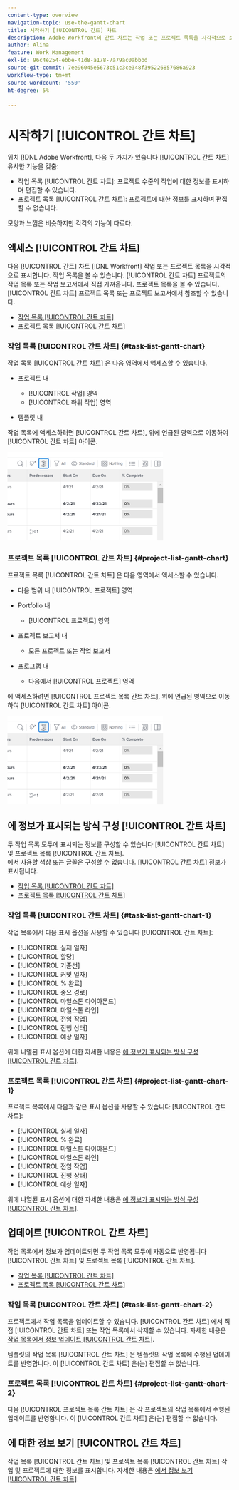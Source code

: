 ```yaml
---
content-type: overview
navigation-topic: use-the-gantt-chart
title: 시작하기 [!UICONTROL 간트] 차트
description: Adobe Workfront의 간트 차트는 작업 또는 프로젝트 목록을 시각적으로 보여 줍니다.
author: Alina
feature: Work Management
exl-id: 96c4e254-ebbe-41d8-a178-7a79ac0abbbd
source-git-commit: 7ee96045e5673c51c3ce348f395226857686a923
workflow-type: tm+mt
source-wordcount: '550'
ht-degree: 5%

---
```


# 시작하기 [!UICONTROL 간트 차트]

위치 [!DNL Adobe Workfront], 다음 두 가지가 있습니다 [!UICONTROL 간트 차트] 유사한 기능을 갖춤:

* 작업 목록 [!UICONTROL 간트 차트]: 프로젝트 수준의 작업에 대한 정보를 표시하며 편집할 수 있습니다.
* 프로젝트 목록 [!UICONTROL 간트 차트]: 프로젝트에 대한 정보를 표시하며 편집할 수 없습니다.

모양과 느낌은 비슷하지만 각각의 기능이 다르다.

## 액세스 [!UICONTROL 간트 차트]

다음 [!UICONTROL 간트] 차트 [!DNL Workfront]  작업 또는 프로젝트 목록을 시각적으로 표시합니다. 작업 목록을 볼 수 있습니다. [!UICONTROL 간트 차트] 프로젝트의 작업 목록 또는 작업 보고서에서 직접 가져옵니다. 프로젝트 목록을 볼 수 있습니다. [!UICONTROL 간트 차트] 프로젝트 목록 또는 프로젝트 보고서에서 참조할 수 있습니다.

* [작업 목록 [!UICONTROL 간트 차트]](#task-list-gantt-chart)
* [프로젝트 목록 [!UICONTROL 간트 차트]](#project-list-gantt-chart)

### 작업 목록 [!UICONTROL 간트 차트] {#task-list-gantt-chart}

작업 목록 [!UICONTROL 간트 차트] 은 다음 영역에서 액세스할 수 있습니다.

* 프로젝트 내

   * [!UICONTROL 작업] 영역
   * [!UICONTROL 하위 작업] 영역

* 템플릿 내

작업 목록에 액세스하려면 [!UICONTROL 간트 차트], 위에 언급된 영역으로 이동하여 [!UICONTROL 간트 차트] 아이콘.

![](assets/qs-gantt-icon-on-task-list-highlighted-350x199.png)

### 프로젝트 목록 [!UICONTROL 간트 차트] {#project-list-gantt-chart}

프로젝트 목록 [!UICONTROL 간트 차트] 은 다음 영역에서 액세스할 수 있습니다.

* 다음 범위 내 [!UICONTROL 프로젝트] 영역
* Portfolio 내

   * [!UICONTROL 프로젝트] 영역

* 프로젝트 보고서 내

   * 모든 프로젝트 또는 작업 보고서

* 프로그램 내

   * 다음에서 [!UICONTROL 프로젝트] 영역

에 액세스하려면 [!UICONTROL 프로젝트 목록 간트 차트], 위에 언급된 영역으로 이동하여 [!UICONTROL 간트 차트] 아이콘.

![](assets/qs-gantt-icon-on-task-list-highlighted-350x199.png)

## 에 정보가 표시되는 방식 구성 [!UICONTROL 간트 차트]

두 작업 목록 모두에 표시되는 정보를 구성할 수 있습니다 [!UICONTROL 간트 차트] 및 프로젝트 목록 [!UICONTROL 간트 차트].\
에서 사용할 색상 또는 글꼴은 구성할 수 없습니다. [!UICONTROL 간트 차트] 정보가 표시됩니다.

* [작업 목록 [!UICONTROL 간트 차트]](#task-list-gantt-chart)
* [프로젝트 목록 [!UICONTROL 간트 차트]](#project-list-gantt-chart)

### 작업 목록 [!UICONTROL 간트 차트] {#task-list-gantt-chart-1}

작업 목록에서 다음 표시 옵션을 사용할 수 있습니다 [!UICONTROL 간트 차트]:

* [!UICONTROL 실제 일자]
* [!UICONTROL 할당]
* [!UICONTROL 기준선]
* [!UICONTROL 커밋 일자]
* [!UICONTROL % 완료]
* [!UICONTROL 중요 경로]
* [!UICONTROL 마일스톤 다이아몬드]
* [!UICONTROL 마일스톤 라인]
* [!UICONTROL 전임 작업]
* [!UICONTROL 진행 상태]
* [!UICONTROL 예상 일자]

위에 나열된 표시 옵션에 대한 자세한 내용은 [에 정보가 표시되는 방식 구성 [!UICONTROL 간트 차트]](../../../manage-work/gantt-chart/use-the-gantt-chart/configure-info-on-gantt-chart.md).

### 프로젝트 목록 [!UICONTROL 간트 차트] {#project-list-gantt-chart-1}

프로젝트 목록에서 다음과 같은 표시 옵션을 사용할 수 있습니다 [!UICONTROL 간트 차트]:

* [!UICONTROL 실제 일자]
* [!UICONTROL % 완료]
* [!UICONTROL 마일스톤 다이아몬드]
* [!UICONTROL 마일스톤 라인]
* [!UICONTROL 전임 작업]
* [!UICONTROL 진행 상태]
* [!UICONTROL 예상 일자]

위에 나열된 표시 옵션에 대한 자세한 내용은 [에 정보가 표시되는 방식 구성 [!UICONTROL 간트 차트]](../../../manage-work/gantt-chart/use-the-gantt-chart/configure-info-on-gantt-chart.md).

## 업데이트 [!UICONTROL 간트 차트]

작업 목록에서 정보가 업데이트되면 두 작업 목록 모두에 자동으로 반영됩니다 [!UICONTROL 간트 차트] 및 프로젝트 목록 [!UICONTROL 간트 차트].

* [작업 목록 [!UICONTROL 간트 차트]](#task-list-gantt-chart)
* [프로젝트 목록 [!UICONTROL 간트 차트]](#project-list-gantt-chart)

### 작업 목록 [!UICONTROL 간트 차트] {#task-list-gantt-chart-2}

프로젝트에서 작업 목록을 업데이트할 수 있습니다. [!UICONTROL 간트 차트] 에서 직접 [!UICONTROL 간트 차트] 또는 작업 목록에서 삭제할 수 있습니다. 자세한 내용은 [작업 목록에서 정보 업데이트 [!UICONTROL 간트 차트]](../../../manage-work/gantt-chart/use-the-gantt-chart/update-info-task-list-gantt.md).

템플릿의 작업 목록 [!UICONTROL 간트 차트] 은 템플릿의 작업 목록에 수행된 업데이트를 반영합니다. 이 [!UICONTROL 간트 차트] 은(는) 편집할 수 없습니다.

### 프로젝트 목록 [!UICONTROL 간트 차트] {#project-list-gantt-chart-2}

다음 [!UICONTROL 프로젝트 목록 간트 차트] 은 각 프로젝트의 작업 목록에서 수행된 업데이트를 반영합니다. 이 [!UICONTROL 간트 차트] 은(는) 편집할 수 없습니다.

## 에 대한 정보 보기 [!UICONTROL 간트 차트]

작업 목록 [!UICONTROL 간트 차트] 및 프로젝트 목록 [!UICONTROL 간트 차트] 작업 및 프로젝트에 대한 정보를 표시합니다. 자세한 내용은 [에서 정보 보기 [!UICONTROL 간트 차트]](../../../manage-work/gantt-chart/use-the-gantt-chart/view-info-in-gantt.md).
